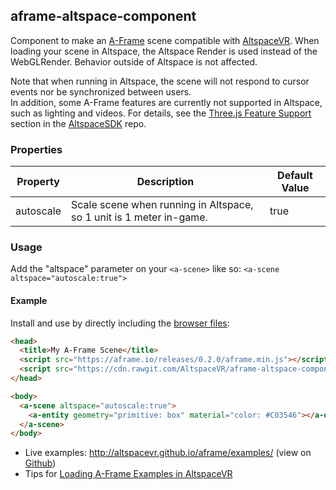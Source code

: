 ## aframe-altspace-component

Component to make an [A-Frame](https://aframe.io) scene compatible with [AltspaceVR](http://altvr.com). 
When loading your scene in Altspace, the Altspace Render is used instead of the WebGLRender. 
Behavior outside of Altspace is not affected.

Note that when running in Altspace, the scene will not respond to cursor events nor be synchronized between users.  
In addition, some A-Frame features are currently not supported in Altspace, such as lighting and videos.
For details, see the [Three.js Feature Support](http://github.com/AltspaceVR/AltspaceSDK#threejs-feature-support) 
section in the [AltspaceSDK](http://github.com/AltspaceVR/AltspaceSDK) repo. 

### Properties

| Property  | Description | Default Value |
| --------  | ----------- | ------------- |
| autoscale | Scale scene when running in Altspace, so 1 unit is 1 meter in-game. | true |

### Usage
Add the "altspace" parameter on your `<a-scene>` like so: `<a-scene altspace="autoscale:true">`


#### Example

Install and use by directly including the [browser files](dist):

```html
<head>
  <title>My A-Frame Scene</title>
  <script src="https://aframe.io/releases/0.2.0/aframe.min.js"></script>
  <script src="https://cdn.rawgit.com/AltspaceVR/aframe-altspace-component/v0.1.0/dist/aframe-altspace-component.min.js"></script>
</head>

<body>
  <a-scene altspace="autoscale:true">
    <a-entity geometry="primitive: box" material="color: #C03546"></a-entity>
  </a-scene>
</body>
```

- Live examples: http://altspacevr.github.io/aframe/examples/ (view on [Github](https://github.com/AltspaceVR/aframe/tree/altspace-examples))
- Tips for [Loading A-Frame Examples in AltspaceVR](https://github.com/AltspaceVR/aframe/wiki/Loading-A-Frame-examples-in-AltspaceVR)
